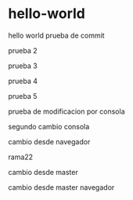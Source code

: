 # hello-world
hello world
prueba de commit


prueba 2

prueba 3

prueba 4

prueba 5

prueba de modificacion por consola

segundo cambio consola

cambio desde navegador

rama22

cambio desde master

cambio desde master navegador

